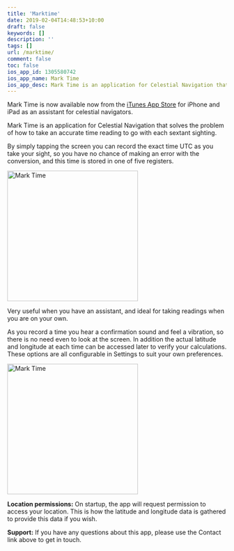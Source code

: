 ```yaml
---
title: 'Marktime'
date: 2019-02-04T14:48:53+10:00
draft: false
keywords: []
description: ''
tags: []
url: /marktime/
comment: false
toc: false
ios_app_id: 1305580742
ios_app_name: Mark Time
ios_app_desc: Mark Time is an application for Celestial Navigation that solves the problem of how to take an accurate time reading to go with each sextant sighting.
---
```


<style>img {width: 300px; } </style>

Mark Time is now available now from the [iTunes App Store][1] for iPhone and
iPad as an assistant for celestial navigators.

<!--more-->

Mark Time is an application for Celestial Navigation that solves the problem of
how to take an accurate time reading to go with each sextant sighting.

By simply tapping the screen you can record the exact time UTC as you take your
sight, so you have no chance of making an error with the conversion, and this
time is stored in one of five registers.

![Mark Time][2]

Very useful when you have an assistant, and ideal for taking readings when you
are on your own.

As you record a time you hear a confirmation sound and feel a vibration, so
there is no need even to look at the screen. In addition the actual latitude and
longitude at each time can be accessed later to verify your calculations. These
options are all configurable in Settings to suit your own preferences.

![Mark Time][3]

**Location permissions:** On startup, the app will request permission to access
your location. This is how the latitude and longitude data is gathered to
provide this data if you wish.

**Support:** If you have any questions about this app, please use the Contact
link above to get in touch.

[1]: https://itunes.apple.com/us/app/mark-time/id1305580742?mt=8
[2]: /images/MarkTime1.png
[3]: /images/MarkTime2.png
